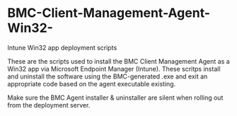# BMC-Client-Management-Agent-Win32-
Intune Win32 app deployment scripts

These are the scripts used to install the BMC Client Management Agent as a Win32 app via Microsoft Endpoint Manager (Intune).
These scritps install and uninstall the software using the BMC-generated .exe and exit an appropriate code based on the agent executable existing.

Make sure the BMC Agent installer & uninstaller are silent when rolling out from the deployment server.

